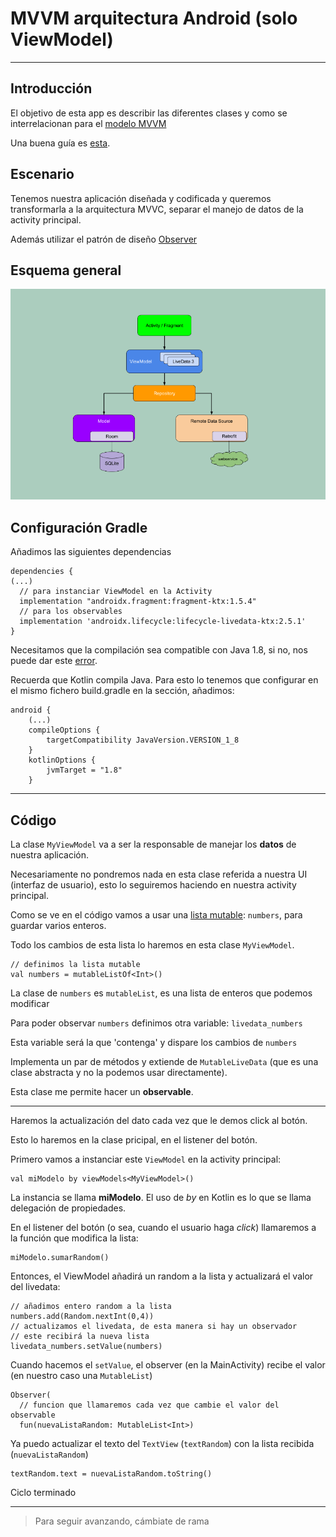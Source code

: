# MVVM arquitectura Android (solo ViewModel)

---

## Introducción

El objetivo de esta app es describir las diferentes clases y como se interrelacionan para el [modelo MVVM](https://developer.android.com/topic/libraries/architecture/viewmodel?hl=es-419)

Una buena guía es [esta](https://developer.android.com/codelabs/kotlin-android-training-live-data#0).

## Escenario
Tenemos nuestra aplicación diseñada y codificada y queremos transformarla a la arquitectura MVVC, separar el manejo de datos de la activity principal.

Además utilizar el patrón de diseño [Observer](https://es.wikipedia.org/wiki/Observer_(patr%C3%B3n_de_dise%C3%B1o))

## Esquema general

![](./images/mvvm.png)

## Configuración Gradle

Añadimos las siguientes dependencias

```
dependencies {
(...)
  // para instanciar ViewModel en la Activity
  implementation "androidx.fragment:fragment-ktx:1.5.4"
  // para los observables
  implementation 'androidx.lifecycle:lifecycle-livedata-ktx:2.5.1'
}
```

Necesitamos que la compilación sea compatible con Java 1.8, si no, nos puede dar este [error](https://stackoverflow.com/questions/48988778/cannot-inline-bytecode-built-with-jvm-target-1-8-into-bytecode-that-is-being-bui).

Recuerda que Kotlin compila Java. Para esto lo tenemos que configurar en el mismo fichero build.gradle en la sección, añadimos:

```
android {
    (...)
    compileOptions {
        targetCompatibility JavaVersion.VERSION_1_8
    }
    kotlinOptions {
        jvmTarget = "1.8"
    }
```

---

## Código
La clase ```MyViewModel``` va a ser la responsable de manejar los **datos** de nuestra aplicación.

Necesariamente no pondremos nada en esta clase referida a nuestra UI (interfaz de usuario), esto lo seguiremos haciendo en nuestra activity principal.

Como se ve en el código vamos a usar una [lista mutable](https://developer.android.com/codelabs/basic-android-kotlin-training-lists?hl=es-419#2): ```numbers```, para guardar varios enteros.

Todo los cambios de esta lista lo haremos en esta clase ```MyViewModel```.

```
// definimos la lista mutable
val numbers = mutableListOf<Int>()
```

La clase de ```numbers``` es ```mutableList```, es una lista de enteros que podemos modificar

Para poder observar ```numbers``` definimos otra variable: ```livedata_numbers```

Esta variable será la que 'contenga' y dispare los cambios de ```numbers```

Implementa un par de métodos y extiende de ```MutableLiveData``` (que es una clase abstracta y no la podemos usar directamente).

Esta clase me permite hacer un **observable**.

---

Haremos la actualización del dato cada vez que le demos click al botón.

Esto lo haremos en la clase pricipal, en el listener del botón.


Primero vamos a instanciar este ```ViewModel``` en la activity principal:

```
val miModelo by viewModels<MyViewModel>()
```

La instancia se llama **miModelo**. El uso de *by* en Kotlin es lo que se llama delegación de propiedades.

En el listener del botón (o sea, cuando el usuario haga *click*) llamaremos a la función que modifica la lista:

```
miModelo.sumarRandom()
```

Entonces, el ViewModel añadirá un random a la lista y actualizará el valor del livedata:

```
// añadimos entero random a la lista
numbers.add(Random.nextInt(0,4))
// actualizamos el livedata, de esta manera si hay un observador
// este recibirá la nueva lista
livedata_numbers.setValue(numbers)
```

Cuando hacemos el ```setValue```, el observer (en la MainActivity) recibe el valor (en nuestro caso una ```MutableList```)

```
Observer(
  // funcion que llamaremos cada vez que cambie el valor del observable
  fun(nuevaListaRandom: MutableList<Int>)
```

Ya puedo actualizar el texto del ```TextView``` (```textRandom```) con la lista recibida (```nuevaListaRandom```)

```
textRandom.text = nuevaListaRandom.toString()
```

Ciclo terminado

---

> Para seguir avanzando, cámbiate de rama